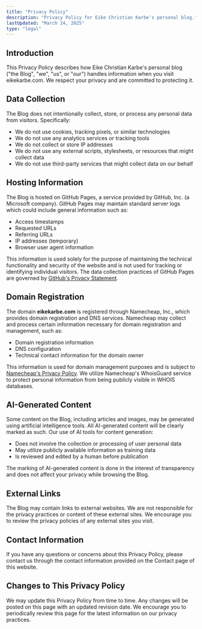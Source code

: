 ```yaml
---
title: "Privacy Policy"
description: "Privacy Policy for Eike Christian Karbe's personal blog."
lastUpdated: "March 24, 2025"
type: "legal"
---
```


## Introduction

This Privacy Policy describes how Eike Christian Karbe's personal blog ("the Blog", "we", "us", or "our") handles information when you visit eikekarbe.com. We respect your privacy and are committed to protecting it.

## Data Collection

The Blog does not intentionally collect, store, or process any personal data from visitors. Specifically:

- We do not use cookies, tracking pixels, or similar technologies
- We do not use any analytics services or tracking tools
- We do not collect or store IP addresses
- We do not use any external scripts, stylesheets, or resources that might collect data
- We do not use third-party services that might collect data on our behalf

## Hosting Information

The Blog is hosted on GitHub Pages, a service provided by GitHub, Inc. (a Microsoft company). GitHub Pages may maintain standard server logs which could include general information such as:

- Access timestamps
- Requested URLs
- Referring URLs
- IP addresses (temporary)
- Browser user agent information

This information is used solely for the purpose of maintaining the technical functionality and security of the website and is not used for tracking or identifying individual visitors. The data collection practices of GitHub Pages are governed by [GitHub's Privacy Statement](https://docs.github.com/en/site-policy/privacy-policies/github-privacy-statement).

## Domain Registration

The domain **eikekarbe.com** is registered through Namecheap, Inc., which provides domain registration and DNS services. Namecheap may collect and process certain information necessary for domain registration and management, such as:

- Domain registration information
- DNS configuration
- Technical contact information for the domain owner

This information is used for domain management purposes and is subject to [Namecheap's Privacy Policy](https://www.namecheap.com/legal/general/privacy-policy/). We utilize Namecheap's WhoisGuard service to protect personal information from being publicly visible in WHOIS databases.

## AI-Generated Content

Some content on the Blog, including articles and images, may be generated using artificial intelligence tools. All AI-generated content will be clearly marked as such. Our use of AI tools for content generation:

- Does not involve the collection or processing of user personal data
- May utilize publicly available information as training data
- Is reviewed and edited by a human before publication

The marking of AI-generated content is done in the interest of transparency and does not affect your privacy while browsing the Blog.

## External Links

The Blog may contain links to external websites. We are not responsible for the privacy practices or content of these external sites. We encourage you to review the privacy policies of any external sites you visit.

## Contact Information

If you have any questions or concerns about this Privacy Policy, please contact us through the contact information provided on the Contact page of this website.

## Changes to This Privacy Policy

We may update this Privacy Policy from time to time. Any changes will be posted on this page with an updated revision date. We encourage you to periodically review this page for the latest information on our privacy practices.
